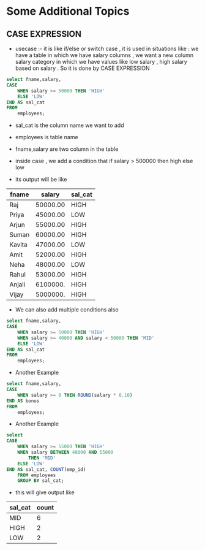 # Some Additional Topics

## CASE EXPRESSION

- usecase :- it is like if/else or switch case , it is used in situations like : we have a table in which we have salary columns , we want a new column salary category in which we have values like low salary , high salary based on salary . So it is done by CASE EXPRESSION

```SQL
select fname,salary,
CASE
    WHEN salary >= 50000 THEN 'HIGH'
    ELSE 'LOW'
END AS sal_cat     
FROM 
    employees;
```

- sal_cat is the column name we want to add 
- employees is table name 
- fname,salary are two column in the table 
- inside case , we add a condition that if salary > 500000 then high else low 

- its output will be like 

| fname | salary  | sal_cat |
|-------|---------|---------|
| Raj   | 50000.00| HIGH    |
| Priya | 45000.00| LOW     |
| Arjun | 55000.00| HIGH    |
| Suman | 60000.00| HIGH    |
| Kavita| 47000.00| LOW     |
| Amit  | 52000.00| HIGH    |
| Neha  | 48000.00| LOW     |
| Rahul | 53000.00| HIGH    |
| Anjali| 6100000.| HIGH    |
| Vijay | 5000000.| HIGH    |


- We can also add multiple conditions also 

```SQL
select fname,salary,
CASE
    WHEN salary >= 50000 THEN 'HIGH'
    WHEN salary >= 40000 AND salary < 50000 THEN 'MID'
    ELSE 'LOW'
END AS sal_cat     
FROM 
    employees;
```

- Another Example

```sql
select fname,salary,
CASE
    WHEN salary >= 0 THEN ROUND(salary * 0.10)
END AS bonus     
FROM 
    employees;
```

- Another Example

```SQL
select
CASE
    WHEN salary >= 55000 THEN 'HIGH'
    WHEN salary BETWEEN 48000 AND 55000 
        THEN 'MID'
    ELSE 'LOW'
END AS sal_cat, COUNT(emp_id)    
    FROM employees
    GROUP BY sal_cat;
```
- this will give output like

| sal_cat | count  | 
|---------|--------|
| MID     |       6|  
| HIGH    |       2|
| LOW     |       2|

